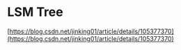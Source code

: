 # LSM Tree

[https://blog.csdn.net/jinking01/article/details/105377370](https://blog.csdn.net/jinking01/article/details/105377370)





